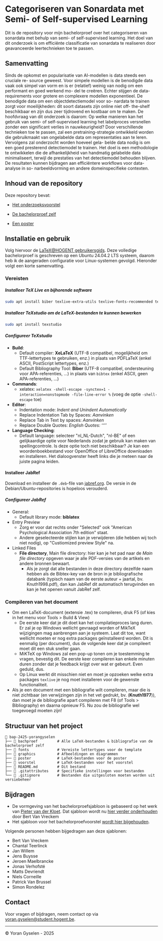 # Categoriseren van Sonardata met Semi- of Self-supervised Learning

Dit is de repository voor mijn bachelorproef over het categoriseren van sonardata met behulp van semi- of self-supervised learning. Het doel van dit onderzoek is om efficiënte classificatie van sonardata te realiseren door geavanceerde leertechnieken toe te passen.

## Samenvatting

Sinds de opkomst en popularisatie van AI-modellen is data steeds een cruciale re-
source geweest. Voor simpele modellen is de benodigde data vaak ook simpel van
vorm en is er (relatief) weinig van nodig om een performant en goed werkend mo-
del te creëren. Echter stijgen de data-requirements voor grotere en complexere
modellen exponentieel. De benodigde data om een objectdetectiemodel voor so-
nardata te trainen zorgt voor moeilijkheden: dit soort datasets zijn online niet off-
the-shelf beschikbaar en zijn dus zeer tijdrovend en kostbaar om te maken. De
hoofdvraag van dit onderzoek is daarom: Op welke manieren kan het gebruik van
semi- of self-supervised learning het labelproces versnellen zonder een significant
verlies in nauwkeurigheid? Door verschillende technieken toe te passen, zal een
pretraining-strategie ontwikkeld worden die gebruikmaakt van ongelabelde data
om representaties aan te leren. Vervolgens zal onderzocht worden hoeveel gela-
belde data nodig is om een goed presterend detectiemodel te trainen. Het doel is
een methodologie te ontwikkelen die de afhankelijkheid van handmatig gelabelde
data minimaliseert, terwijl de prestaties van het detectiemodel behouden blijven.
De resultaten kunnen bijdragen aan efficiëntere workflows voor data-analyse in so-
narbeeldvorming en andere domeinspecifieke contexten.

## Inhoud van de repository

Deze repository bevat:

- [Het onderzoeksvoorstel](./voorstel/)

- [De bachelorproef zelf](./bachproef/)

- [Een poster](./poster/)

## Installatie en gebruik

Volg hiervoor de [LaTeX@HOGENT gebruikersgids](https://hogenttin.github.io/latex-hogent-gids/). Deze volledige bachelorproef is geschreven op een Ubuntu 24.04.2 LTS systeem, daarom heb ik de aangeraden configuratie voor Linux-systemen gevolgd. Hieronder volgt een korte samenvatting.

### Vereisten

##### Installeer TeX Live en bijhorende software

```bash
sudo apt install biber texlive-extra-utils texlive-fonts-recommended texlive-lang-european texlive-latex-base texlive-latex-extra texlive-latex-recommended texlive-pictures texlive-xetex python3-pygments latexmk
```

##### Installeer TeXstudio om de LaTeX-bestanden te kunnen bewerken

```bash
sudo apt install texstudio
```

##### Configureer TeXstudio

- **Build**:
  - Default compiler: **XeLaTeX** (UTF-8 compatibel, mogelijkheid om TTF-lettertypes te gebruiken, enz.) in plaats van PDFLaTeX (enkel ASCII, PostScript lettertypes, enz.)
  - Default Bibliography Tool: **Biber** (UTF-8 compatibel, ondersteuning voor APA-referenties, ...) in plaats van `bibtex` (enkel ASCII, geen APA-referenties, ...)
- **Commands**:
  - xelatex: `xelatex -shell-escape -synctex=1 -interaction=nonstopmode -file-line-error %` (voeg de optie `-shell-escape` toe)
- **Editor**:
  - Indentation mode: *Indent and Unindent Automatically*
  - Replace Indentation Tab by Spaces: *Aanvinken*
  - Replace Tab in Text by spaces: *Aanvinken*
  - Replace Double Quotes: *English Quotes: ‘‘’’*
- **Language Checking**:
  - Default language: selecteer "nl_NL-Dutch", "nl-BE" of een gelijkaardige optie voor Nederlands zodat je gebruik kan maken van spellingcontrole. Is deze optie toch niet beschikbaar? Je kan een woordenboekbestand voor OpenOffice of LibreOffice downloaden en installeren. Het dialoogvenster heeft links die je meteen naar de juiste pagina leiden.

#### Installeer JabRef

Download en installeer de `.deb`-file van [jabref.org](https://jabref.org/). De versie in de Debian/Ubuntu-repositories is hopeloos verouderd.

##### Configureer JabRef

- General:
  - Default library mode: **biblatex**
- Entry Preview
  - Zorg er voor dat rechts onder "Selected" ook "American Psychological Association 7th edition" staat.
  - Andere geselecteerde stijlen kan je verwijderen (die hebben wij toch niet nodig), op "Custiomized preview Style" na.
- Linked Files
  - **File directory**, Main file directory: hier kan je het pad naar de *Main file directory* opgeven waar je alle PDF-versies van de artikels en andere bronnen bewaart.
    - Als je zorgt dat alle bestanden in deze directory dezelfde naam hebben als de Bibtex-key van de bron in je bibliografische databank (typisch naam van de eerste auteur + jaartal, bv. Knuth1998.pdf), dan kan JabRef dit automatisch terugvinden en kan je het openen vanuit JabRef zelf.

### Compileren van het document

- Om een LaTeX-document (extensie .tex) te compileren, druk F5 (of kies in het menu voor Tools > Build & View)
  - De eerste keer dat je dit doet kan het compilatieproces lang duren. Er zal je op Windows wellicht gevraagd worden of MikTeX wijzigingen mag aanbrengen aan je systeem. Laat dit toe, want wellicht moeten er nog extra packages geïnstalleerd worden. Dit is eenmalig (per document), dus de volgende keer dat je compileert moet dit een stuk sneller gaan.
  - MiKTeX op Windows zal een pop-up tonen om je toestemming te vragen, bevestig dit. De eerste keer compileren kan enkele minuten duren zonder dat je feedback krijgt over wat er gebeurt. Even geduld, dus.
  - Op Linux werkt dit misschien niet en moet je opzoeken welke extra packages `texlive` je nog moet installeren voor de gewenste functionaliteit.
- Als je een document met een bibliografie wilt compileren, maar die is niet zichtbaar (en verwijzingen zijn in het vet gedrukt, bv. (**Knuth1977**)), dan moet je de bibliografie apart compileren met F8 (of Tools > Bibliography) en daarna opnieuw F5. Nu zou de bibliografie wel toegevoegd moeten zijn!

## Structuur van het project

```
📂 bap-2425-yorangyselen
├── 📂 bachproef         # Alle LaTeX-bestanden & bibliografie van de bachelorproef zelf
├── 📂 fonts             # Vereiste lettertypes voor de template
├── 📂 graphics          # Afbeeldingen en diagrammen
├── 📂 poster            # LaTeX-bestanden voor de poster
├── 📂 voorstel          # LaTeX-bestanden voor het voorstel
├── 📄 README.md         # Dit bestand
├── 📄 .gitattributes    # Specifieke instellingen voor bestanden
└── 📄 .gitignore        # Bestanden die uitgesloten moeten worden uit versiebeheer
```

## Bijdragen

- De vormgeving van het bachelorproefsjabloon is gebaseerd op het werk van [Pieter van der Kloet](https://github.com/pvdk/hogent-latex-thesis). Dat sjabloon wordt nu [hier verder onderhouden](https://github.com/HoGentTIN/latex-hogent-report) door Bert Van Vreckem
- Het sjabloon voor het bachelorproefvoorstel [wordt hier bijgehouden](https://github.com/HoGentTIN/latex-hogent-article).

Volgende personen hebben bijgedragen aan deze sjablonen:

- Bert Van Vreckem
- Chantal Teerlinck
- Jan Willem
- Jens Buysse
- Jeroen Maelbrancke
- Jonas Verhofsté
- Matts Devriendt
- Niels Corneille
- Patrick Van Brussel
- Simon Rondelez

## Contact

Voor vragen of bijdragen, neem contact op via [yoran.gyselen@student.hogent.be](mailto:yoran.gyselen@student.hogent.be).

---

© Yoran Gyselen - 2025
